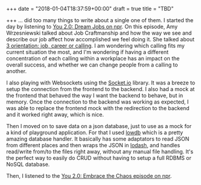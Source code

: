+++
date = "2018-01-04T18:37:59+00:00"
draft = true
title = "TBD"

+++
... did too many things to write about a single one of them. I started the day by listening to [You 2.0: Dream Jobs on npr](https://www.npr.org/2017/07/31/540648577/you-2-0-how-to-build-a-better-job). On this episode, Amy Wrzesniewski talked about Job Craftmanship and how the way we see and describe our job affect how accomplished we feel doing it. She talked about [3 orientation: job, career or calling](https://www.psychologytoday.com/blog/career-transitions/201206/job-career-calling-key-happiness-and-meaning-work). I am wondering which calling fits my current situation the most, and I'm wondering if having a different concentration of each calling within a workplace has an impact on the overall success, and whether we can change people from a calling to another.

I also playing with Websockets using the [Socket.io](https://socket.io/) library. It was a breeze to setup the connection from the frontend to the backend. I also had a mock at the frontend that behaved the way I want the backend to behave, but in memory. Once the connection to the backend was working as expected, I was able to replace the frontend mock with the redirection to the backend and it worked right away, which is nice.

Then I moved on to save data on a json database, just to use as a mock for a kind of playground application. For that I used [lowdb](https://github.com/typicode/lowdb) which is a pretty amazing database handler. It basically has some adaptators to read JSON from different places and then wraps the JSON in [lodash](https://lodash.com/), and handles read/write from/to the files right away, without any manual file handling. It's the perfect way to easily do CRUD without having to setup a full RDBMS or NoSQL database.

Then, I listened to the [You 2.0: Embrace the Chaos episode on npr](https://www.npr.org/2017/08/07/542091224/you-2-0-why-disorder-may-be-good-for-us).